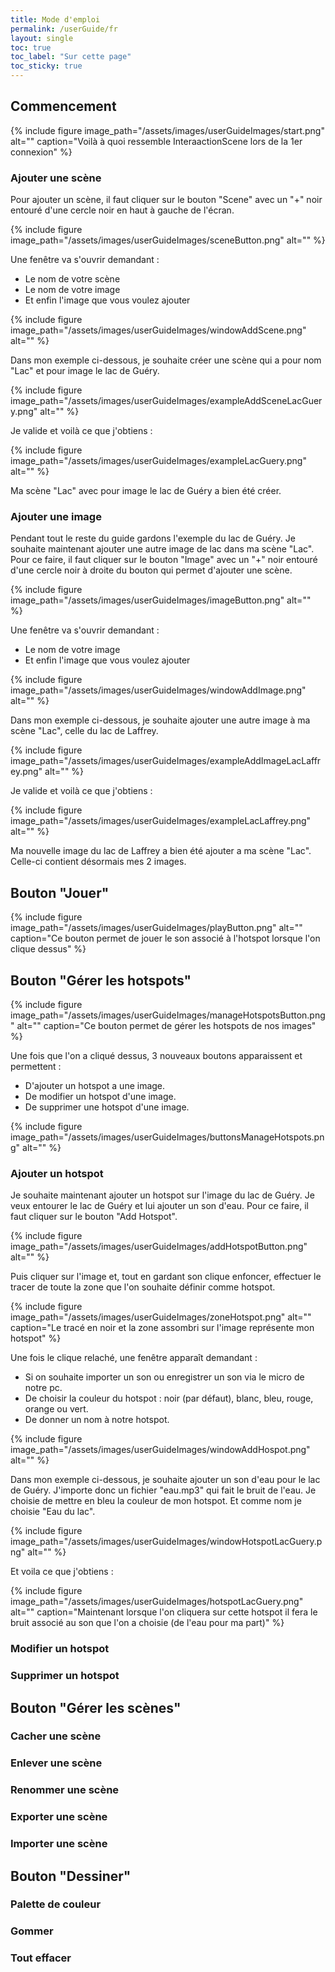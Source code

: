 ```yaml
---
title: Mode d'emploi
permalink: /userGuide/fr
layout: single
toc: true
toc_label: "Sur cette page"
toc_sticky: true
---
```


## Commencement

{% include figure image_path="/assets/images/userGuideImages/start.png" alt="" caption="Voilà à quoi ressemble InteraactionScene lors de la 1er connexion" %}

### Ajouter une scène

Pour ajouter un scène, il faut cliquer sur le bouton "Scene" avec un "+" noir entouré d'une cercle noir en haut à gauche de l'écran.

{% include figure image_path="/assets/images/userGuideImages/sceneButton.png" alt="" %}

Une fenêtre va s'ouvrir demandant :

* Le nom de votre scène
* Le nom de votre image
* Et enfin l'image que vous voulez ajouter

{% include figure image_path="/assets/images/userGuideImages/windowAddScene.png" alt="" %}

Dans mon exemple ci-dessous, je souhaite créer une scène qui a pour nom "Lac" et pour image le lac de Guéry.

{% include figure image_path="/assets/images/userGuideImages/exampleAddSceneLacGuery.png" alt="" %}

Je valide et voilà ce que j'obtiens :

{% include figure image_path="/assets/images/userGuideImages/exampleLacGuery.png" alt="" %}

Ma scène "Lac" avec pour image le lac de Guéry a bien été créer.

### Ajouter une image

Pendant tout le reste du guide gardons l'exemple du lac de Guéry. 
Je souhaite maintenant ajouter une autre image de lac dans ma scène "Lac".
Pour ce faire, il faut cliquer sur le bouton "Image" avec un "+" noir entouré d'une cercle noir à droite du bouton qui permet d'ajouter une scène.

{% include figure image_path="/assets/images/userGuideImages/imageButton.png" alt="" %}

Une fenêtre va s'ouvrir demandant :

* Le nom de votre image
* Et enfin l'image que vous voulez ajouter

{% include figure image_path="/assets/images/userGuideImages/windowAddImage.png" alt="" %}

Dans mon exemple ci-dessous, je souhaite ajouter une autre image à ma scène "Lac", celle du lac de Laffrey.

{% include figure image_path="/assets/images/userGuideImages/exampleAddImageLacLaffrey.png" alt="" %}

Je valide et voilà ce que j'obtiens :

{% include figure image_path="/assets/images/userGuideImages/exampleLacLaffrey.png" alt="" %}

Ma nouvelle image du lac de Laffrey a bien été ajouter a ma scène "Lac". Celle-ci contient désormais mes 2 images.

## Bouton "Jouer"

{% include figure image_path="/assets/images/userGuideImages/playButton.png" alt="" caption="Ce bouton permet de jouer le son associé à l'hotspot lorsque l'on clique dessus" %}

## Bouton "Gérer les hotspots"

{% include figure image_path="/assets/images/userGuideImages/manageHotspotsButton.png" alt="" caption="Ce bouton permet de gérer les hotspots de nos images" %}

Une fois que l'on a cliqué dessus, 3 nouveaux boutons apparaissent et permettent :

* D'ajouter un hotspot a une image.
* De modifier un hotspot d'une image.
* De supprimer une hotspot d'une image.

{% include figure image_path="/assets/images/userGuideImages/buttonsManageHotspots.png" alt="" %}

### Ajouter un hotspot

Je souhaite maintenant ajouter un hotspot sur l'image du lac de Guéry.
Je veux entourer le lac de Guéry et lui ajouter un son d'eau.
Pour ce faire, il faut cliquer sur le bouton "Add Hotspot".

{% include figure image_path="/assets/images/userGuideImages/addHotspotButton.png" alt="" %}

Puis cliquer sur l'image et, tout en gardant son clique enfoncer, effectuer le tracer de toute la zone que l'on souhaite définir comme hotspot.

{% include figure image_path="/assets/images/userGuideImages/zoneHotspot.png" alt="" caption="Le tracé en noir et la zone assombri sur l'image représente mon hotspot" %}

Une fois le clique relaché, une fenêtre apparaît demandant :

* Si on souhaite importer un son ou enregistrer un son via le micro de notre pc.
* De choisir la couleur du hotspot : noir (par défaut), blanc, bleu, rouge, orange ou vert.
* De donner un nom à notre hotspot.

{% include figure image_path="/assets/images/userGuideImages/windowAddHospot.png" alt="" %}

Dans mon exemple ci-dessous, je souhaite ajouter un son d'eau pour le lac de Guéry.
J'importe donc un fichier "eau.mp3" qui fait le bruit de l'eau.
Je choisie de mettre en bleu la couleur de mon hotspot.
Et comme nom je choisie "Eau du lac".

{% include figure image_path="/assets/images/userGuideImages/windowHotspotLacGuery.png" alt="" %}

Et voila ce que j'obtiens :

{% include figure image_path="/assets/images/userGuideImages/hotspotLacGuery.png" alt="" caption="Maintenant lorsque l'on cliquera sur cette hotspot il fera le bruit associé au son que l'on a choisie (de l'eau pour ma part)" %}

### Modifier un hotspot

### Supprimer un hotspot

## Bouton "Gérer les scènes"

### Cacher une scène

### Enlever une scène

### Renommer une scène

### Exporter une scène

### Importer une scène

## Bouton "Dessiner"

### Palette de couleur

### Gommer

### Tout effacer

